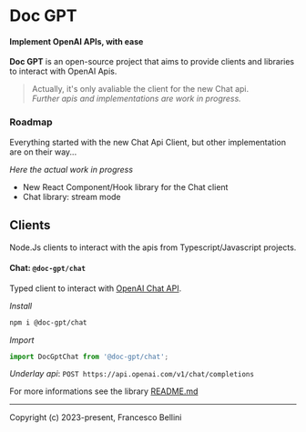 # Doc GPT
#### Implement OpenAI APIs, with ease

**Doc GPT** is an open-source project that aims to provide clients and libraries to interact with OpenAI Apis.

> Actually, it's only avaliable the client for the new Chat api.  
*Further apis and implementations are work in progress.*

### Roadmap

Everything started with the new Chat Api Client, but other implementation are on their way...

*Here the actual work in progress*
- New React Component/Hook library for the Chat client
- Chat library: stream mode

## Clients

Node.Js clients to interact with the apis from Typescript/Javascript projects.

#### Chat: `@doc-gpt/chat`

Typed client to interact with [OpenAI Chat API](https://platform.openai.com/docs/api-reference/chat/create).



*Install*
```bash
npm i @doc-gpt/chat
```
*Import*
```typescript
import DocGptChat from '@doc-gpt/chat';
```
*Underlay api*: `POST https://api.openai.com/v1/chat/completions` 

For more informations see the library [README.md](./packages/chat/README.md)



---

Copyright (c) 2023-present, Francesco Bellini
